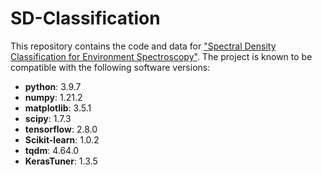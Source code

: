 # SD-Classification

This repository contains the code and data for ["Spectral Density Classification for Environment Spectroscopy"](https://arxiv.org/abs/2308.00831#:~:text=Spectral%20densities%20encode%20the%20relevant,to%20determining%20the%20system%27s%20dynamics.). The project is known to be compatible with the following software versions:

- **python**: 3.9.7
- **numpy**: 1.21.2
- **matplotlib**: 3.5.1
- **scipy**: 1.7.3
- **tensorflow**: 2.8.0
- **Scikit-learn**: 1.0.2
- **tqdm**: 4.64.0
- **KerasTuner**: 1.3.5
 
